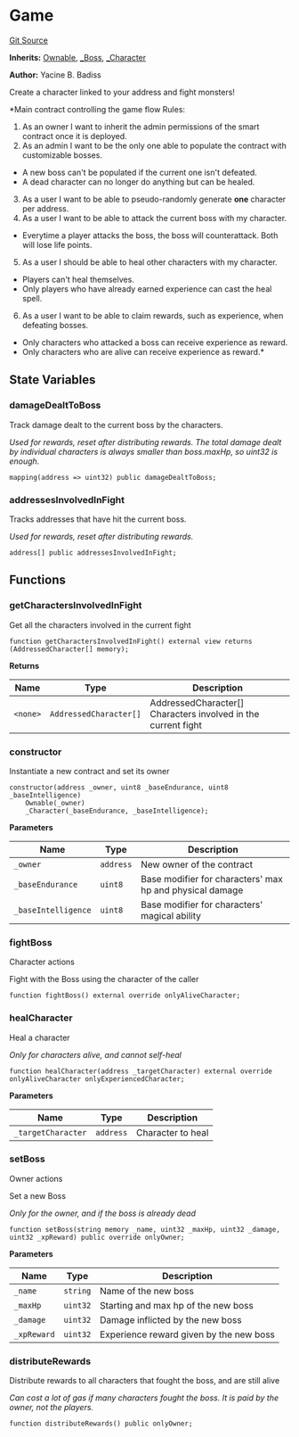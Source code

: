 # Game
[Git Source](https://github.com/YBadiss/solidity-exercise-private/blob/e73d628aa9e06b66cb5c5a9c7957ecc26a49dec1/src/Game.sol)

**Inherits:**
[Ownable](/src/utils/Ownable.sol/contract.Ownable.md), [_Boss](/src/Boss.sol/contract._Boss.md), [_Character](/src/Character.sol/contract._Character.md)

**Author:**
Yacine B. Badiss

Create a character linked to your address and fight monsters!

*Main contract controlling the game flow
Rules:
1. As an owner I want to inherit the admin permissions of the smart contract once it is deployed.
2. As an admin I want to be the only one able to populate the contract with customizable bosses.
- A new boss can't be populated if the current one isn't defeated.
- A dead character can no longer do anything but can be healed.
3. As a user I want to be able to pseudo-randomly generate **one** character per address.
4. As a user I want to be able to attack the current boss with my character.
- Everytime a player attacks the boss, the boss will counterattack. Both will lose life points.
5. As a user I should be able to heal other characters with my character.
- Players can't heal themselves.
- Only players who have already earned experience can cast the heal spell.
6. As a user I want to be able to claim rewards, such as experience, when defeating bosses.
- Only characters who attacked a boss can receive experience as reward.
- Only characters who are alive can receive experience as reward.*


## State Variables
### damageDealtToBoss
Track damage dealt to the current boss by the characters.

*Used for rewards, reset after distributing rewards.
The total damage dealt by individual characters is always smaller than boss.maxHp, so uint32 is enough.*


```solidity
mapping(address => uint32) public damageDealtToBoss;
```


### addressesInvolvedInFight
Tracks addresses that have hit the current boss.

*Used for rewards, reset after distributing rewards.*


```solidity
address[] public addressesInvolvedInFight;
```


## Functions
### getCharactersInvolvedInFight

Get all the characters involved in the current fight


```solidity
function getCharactersInvolvedInFight() external view returns (AddressedCharacter[] memory);
```
**Returns**

|Name|Type|Description|
|----|----|-----------|
|`<none>`|`AddressedCharacter[]`|AddressedCharacter[] Characters involved in the current fight|


### constructor

Instantiate a new contract and set its owner


```solidity
constructor(address _owner, uint8 _baseEndurance, uint8 _baseIntelligence)
    Ownable(_owner)
    _Character(_baseEndurance, _baseIntelligence);
```
**Parameters**

|Name|Type|Description|
|----|----|-----------|
|`_owner`|`address`|New owner of the contract|
|`_baseEndurance`|`uint8`|Base modifier for characters' max hp and physical damage|
|`_baseIntelligence`|`uint8`|Base modifier for characters' magical ability|


### fightBoss

Character actions

Fight with the Boss using the character of the caller


```solidity
function fightBoss() external override onlyAliveCharacter;
```

### healCharacter

Heal a character

*Only for characters alive, and cannot self-heal*


```solidity
function healCharacter(address _targetCharacter) external override onlyAliveCharacter onlyExperiencedCharacter;
```
**Parameters**

|Name|Type|Description|
|----|----|-----------|
|`_targetCharacter`|`address`|Character to heal|


### setBoss

Owner actions

Set a new Boss

*Only for the owner, and if the boss is already dead*


```solidity
function setBoss(string memory _name, uint32 _maxHp, uint32 _damage, uint32 _xpReward) public override onlyOwner;
```
**Parameters**

|Name|Type|Description|
|----|----|-----------|
|`_name`|`string`|Name of the new boss|
|`_maxHp`|`uint32`|Starting and max hp of the new boss|
|`_damage`|`uint32`|Damage inflicted by the new boss|
|`_xpReward`|`uint32`|Experience reward given by the new boss|


### distributeRewards

Distribute rewards to all characters that fought the boss, and are still alive

*Can cost a lot of gas if many characters fought the boss. It is paid by the owner, not the players.*


```solidity
function distributeRewards() public onlyOwner;
```

